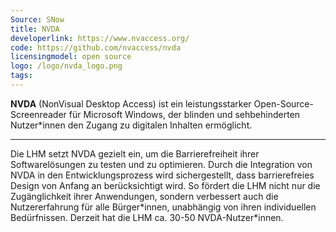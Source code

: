 ```yaml
---
Source: SNow
title: NVDA
developerlink: https://www.nvaccess.org/
code: https://github.com/nvaccess/nvda 
licensingmodel: open source
logo: /logo/nvda_logo.png
tags:
---
```


**NVDA** (NonVisual Desktop Access) ist ein leistungsstarker Open-Source-Screenreader für Microsoft Windows, der blinden und sehbehinderten Nutzer\*innen den Zugang zu digitalen Inhalten ermöglicht.

---

Die LHM setzt NVDA gezielt ein, um die Barrierefreiheit ihrer Softwarelösungen zu testen und zu optimieren. Durch die Integration von NVDA in den Entwicklungsprozess wird sichergestellt, dass barrierefreies Design von Anfang an berücksichtigt wird. So fördert die LHM nicht nur die Zugänglichkeit ihrer Anwendungen, sondern verbessert auch die Nutzererfahrung für alle Bürger\*innen, unabhängig von ihren individuellen Bedürfnissen. Derzeit hat die LHM ca. 30-50 NVDA-Nutzer\*innen.
